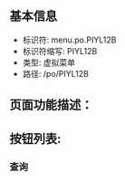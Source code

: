 
## 基本信息

- 标识符: menu.po.PIYL12B
- 标识符缩写: PIYL12B
- 类型: 虚拟菜单
- 路径: /po/PIYL12B

## 页面功能描述：





## 按钮列表:


### 查询


